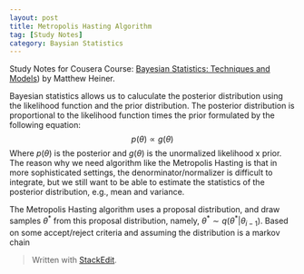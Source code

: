 ```yaml
---
layout: post
title: Metropolis Hasting Algorithm
tag: [Study Notes]
category: Baysian Statistics
---
```


Study Notes for Cousera Course: [Bayesian Statistics: Techniques and Models](https://www.coursera.org/learn/mcmc-bayesian-statistics/)) by Matthew Heiner.

Bayesian statistics allows us to caluculate the posterior distribution using the likelihood function and the prior distribution. The posterior distribution is proportional to the likelihood function times the prior formulated by the following equation:
$$p(\theta) \propto g(\theta)$$ 
Where $p(\theta)$ is the posterior and $g(\theta)$ is the unormalized likelihood x prior. The reason why we need algorithm like the Metropolis Hasting is that in more sophisticated settings, the denorminator/normalizer is difficult to integrate, but we still want to be able to estimate the statistics of the posterior distribution, e.g., mean and variance.

The Metropolis Hasting algorithm uses a proposal distribution, and draw samples $\theta^*$ from this proposal distribution, namely, $\theta^* \sim q(\theta^*|\theta_{i-1})$. Based on some accept/reject criteria and assuming the distribution is a markov chain  


> Written with [StackEdit](https://stackedit.io/).
<!--stackedit_data:
eyJoaXN0b3J5IjpbODkwMzYwMTYyXX0=
-->